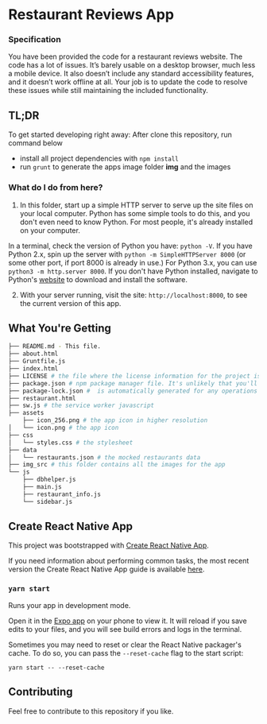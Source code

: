 # Restaurant Reviews App



### Specification

You have been provided the code for a restaurant reviews website. The code has a lot of issues. It’s barely usable on a desktop browser, much less a mobile device. It also doesn’t include any standard accessibility features, and it doesn’t work offline at all. Your job is to update the code to resolve these issues while still maintaining the included functionality.


## TL;DR

To get started developing right away:
After clone this repository, run command below

* install all project dependencies with `npm install`
* run `grunt` to generate the apps image folder **img** and the images


### What do I do from here?

1. In this folder, start up a simple HTTP server to serve up the site files on your local computer. Python has some simple tools to do this, and you don't even need to know Python. For most people, it's already installed on your computer.

In a terminal, check the version of Python you have: `python -V`. If you have Python 2.x, spin up the server with `python -m SimpleHTTPServer 8000` (or some other port, if port 8000 is already in use.) For Python 3.x, you can use `python3 -m http.server 8000`. If you don't have Python installed, navigate to Python's [website](https://www.python.org/) to download and install the software.

2. With your server running, visit the site: `http://localhost:8000`, to see the current version of this app.


## What You're Getting
```bash
├── README.md - This file.
├── about.html
├── Gruntfile.js
├── index.html
├── LICENSE # the file where the license information for the project is stored.
├── package.json # npm package manager file. It's unlikely that you'll need to modify this.
├── package-lock.json #  is automatically generated for any operations where npm modifies either the node_modules tree, or package.json. It describes the exact tree that was generated, such that subsequent installs are able to generate identical trees, regardless of intermediate dependency updates.
├── restaurant.html
├── sw.js # the service worker javascript
├── assets
    ├── icon_256.png # the app icon in higher resolution
│   └── icon.png # the app icon
├── css
│   └── styles.css # the stylesheet
├── data
│   └── restaurants.json # the mocked restaurants data
├── img_src # this folder contains all the images for the app
└── js
    ├── dbhelper.js
    ├── main.js
    ├── restaurant_info.js
    └── sidebar.js
```

## Create React Native App

This project was bootstrapped with [Create React Native App](https://github.com/react-community/create-react-native-app).

If you need information about performing common tasks, the most recent version the Create React Native App guide is available [here](https://github.com/react-community/create-react-native-app/blob/master/react-native-scripts/template/README.md).

### `yarn start`

Runs your app in development mode.

Open it in the [Expo app](https://expo.io) on your phone to view it. It will reload if you save edits to your files, and you will see build errors and logs in the terminal.

Sometimes you may need to reset or clear the React Native packager's cache. To do so, you can pass the `--reset-cache` flag to the start script:

```
yarn start -- --reset-cache
```

## Contributing

Feel free to contribute to this repository if you like.
